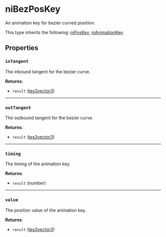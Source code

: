 # niBezPosKey
<div class="search_terms" style="display: none">nibezposkey, bezposkey</div>

<!---
	This file is autogenerated. Do not edit this file manually. Your changes will be ignored.
	More information: https://github.com/MWSE/MWSE/tree/master/docs
-->

An animation key for bezier curved position.

This type inherits the following: [niPosKey](../types/niPosKey.md), [niAnimationKey](../types/niAnimationKey.md).
## Properties

### `inTangent`
<div class="search_terms" style="display: none">intangent</div>

The inbound tangent for the bezier curve.

**Returns**:

* `result` ([tes3vector3](../types/tes3vector3.md))

***

### `outTangent`
<div class="search_terms" style="display: none">outtangent</div>

The outbound tangent for the bezier curve.

**Returns**:

* `result` ([tes3vector3](../types/tes3vector3.md))

***

### `timing`
<div class="search_terms" style="display: none">timing</div>

The timing of the animation key.

**Returns**:

* `result` (number)

***

### `value`
<div class="search_terms" style="display: none">value</div>

The position value of the animation key.

**Returns**:

* `result` ([tes3vector3](../types/tes3vector3.md))

